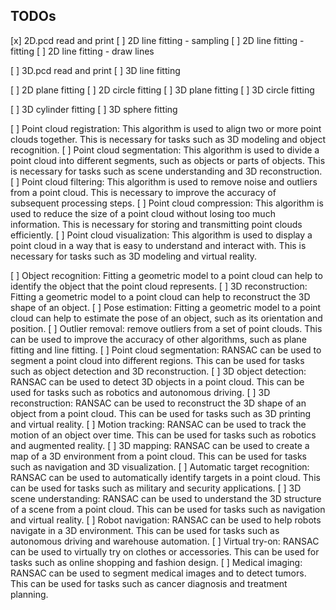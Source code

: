 ## TODOs

[x] 2D.pcd read and print
[ ] 2D line fitting - sampling
[ ] 2D line fitting - fitting
[ ] 2D line fitting - draw lines

[ ] 3D.pcd read and print
[ ] 3D line fitting

[ ] 2D plane fitting
[ ] 2D circle fitting
[ ] 3D plane fitting
[ ] 3D circle fitting

[ ] 3D cylinder fitting
[ ] 3D sphere fitting


[ ] Point cloud registration: This algorithm is used to align two or more point clouds together. This is necessary for tasks such as 3D modeling and object recognition.
[ ] Point cloud segmentation: This algorithm is used to divide a point cloud into different segments, such as objects or parts of objects. This is necessary for tasks such as scene understanding and 3D reconstruction.
[ ] Point cloud filtering: This algorithm is used to remove noise and outliers from a point cloud. This is necessary to improve the accuracy of subsequent processing steps.
[ ] Point cloud compression: This algorithm is used to reduce the size of a point cloud without losing too much information. This is necessary for storing and transmitting point clouds efficiently.
[ ] Point cloud visualization: This algorithm is used to display a point cloud in a way that is easy to understand and interact with. This is necessary for tasks such as 3D modeling and virtual reality.

[ ] Object recognition: Fitting a geometric model to a point cloud can help to identify the object that the point cloud represents.
[ ] 3D reconstruction: Fitting a geometric model to a point cloud can help to reconstruct the 3D shape of an object.
[ ] Pose estimation: Fitting a geometric model to a point cloud can help to estimate the pose of an object, such as its orientation and position.
[ ] Outlier removal: remove outliers from a set of point clouds. This can be used to improve the accuracy of other algorithms, such as plane fitting and line fitting.
[ ] Point cloud segmentation: RANSAC can be used to segment a point cloud into different regions. This can be used for tasks such as object detection and 3D reconstruction.
[ ] 3D object detection: RANSAC can be used to detect 3D objects in a point cloud. This can be used for tasks such as robotics and autonomous driving.
[ ] 3D reconstruction: RANSAC can be used to reconstruct the 3D shape of an object from a point cloud. This can be used for tasks such as 3D printing and virtual reality.
[ ] Motion tracking: RANSAC can be used to track the motion of an object over time. This can be used for tasks such as robotics and augmented reality.
[ ] 3D mapping: RANSAC can be used to create a map of a 3D environment from a point cloud. This can be used for tasks such as navigation and 3D visualization.
[ ] Automatic target recognition: RANSAC can be used to automatically identify targets in a point cloud. This can be used for tasks such as military and security applications.
[ ] 3D scene understanding: RANSAC can be used to understand the 3D structure of a scene from a point cloud. This can be used for tasks such as navigation and virtual reality.
[ ] Robot navigation: RANSAC can be used to help robots navigate in a 3D environment. This can be used for tasks such as autonomous driving and warehouse automation.
[ ] Virtual try-on: RANSAC can be used to virtually try on clothes or accessories. This can be used for tasks such as online shopping and fashion design.
[ ] Medical imaging: RANSAC can be used to segment medical images and to detect tumors. This can be used for tasks such as cancer diagnosis and treatment planning.